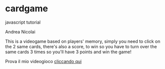 # cardgame
javascript tutorial

Andrea Nicolai

This is a videogame based on players' memory, simply you need to click on the 2 same cards, there's also a score, to win so you have to turn over the same cards 3 times so you'll have 3 points and win the game!

Prova il mio videogioco [cliccando qui](https://andrea-nicolai-2c-jcmaxwell-2023.github.io/cardgame/pokemon-card-back.png)
